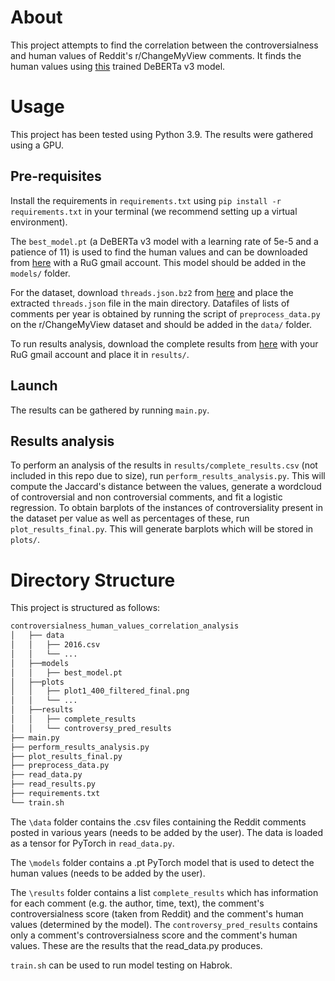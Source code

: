 # About
This project attempts to find the correlation between the controversialness and human values of Reddit's r/ChangeMyView comments. It finds the human values using [this](https://github.com/sandra-bee/human-value-detection) trained DeBERTa v3 model.

# Usage
This project has been tested using Python 3.9. The results were gathered using a GPU. 

## Pre-requisites
Install the requirements in `requirements.txt` using `pip install -r requirements.txt` in your terminal (we recommend 
setting up a virtual environment). 

The `best_model.pt` (a DeBERTa v3 model with a learning rate of 5e-5 and a patience of 11) is used to find the human values and can be downloaded from [here](https://drive.google.com/file/d/1wbznu605vpJtr3YErOkl27cynj95XMpX/view?usp=drive_link) with a RuG gmail account. This model should be added in the `models/` folder. 

For the dataset, download `threads.json.bz2` from [here](https://zenodo.org/record/3778298) and place the extracted `threads.json` file in the main directory. Datafiles of lists of comments per year is obtained by running the script of `preprocess_data.py` on the r/ChangeMyView dataset and should be added in the `data/` folder.

To run results analysis, download the complete results from [here](https://drive.google.com/file/d/1W-LQODa3AQUf-WvZTkrt70zhjeGcojXo/view?usp=drive_link) with your RuG gmail account and place it in `results/`.

## Launch
The results can be gathered by running `main.py`. 


## Results analysis
To perform an analysis of the results in `results/complete_results.csv` (not included in this repo due to size), run `perform_results_analysis.py`. This will compute the Jaccard's distance between the values, generate a wordcloud of controversial and non controversial comments, and fit a logistic regression. 
To obtain barplots of the instances of controversiality present in the dataset per value as well as percentages of these, run `plot_results_final.py`. This will generate barplots which will be stored in `plots/`.
# Directory Structure

This project is structured as follows:
```bash
controversialness_human_values_correlation_analysis
│   ├── data
│   │   ├── 2016.csv
│   │   └── ...
│   ├──models
│   │   ├── best_model.pt
│   ├──plots
│   │   ├── plot1_400_filtered_final.png
│   │   └── ...
│   ├──results
│   │   ├── complete_results
│   │   └── controversy_pred_results
├── main.py
├── perform_results_analysis.py
├── plot_results_final.py
├── preprocess_data.py
├── read_data.py
├── read_results.py
├── requirements.txt
└── train.sh
```

The `\data` folder contains the .csv files containing the Reddit comments posted in various years (needs to be added by the user). The data is loaded as a tensor for PyTorch in `read_data.py`.

The `\models` folder contains a .pt PyTorch model that is used to detect the human values (needs to be added by the user).

The `\results` folder contains a list `complete_results` which has information for each comment (e.g. the author, time, text), the comment's controversialness score (taken from Reddit) and the comment's human values (determined by the model). The `controversy_pred_results` contains only a comment's controversialness score and the comment's human values. These are the results that the read_data.py produces.

`train.sh` can be used to run model testing on Habrok.
